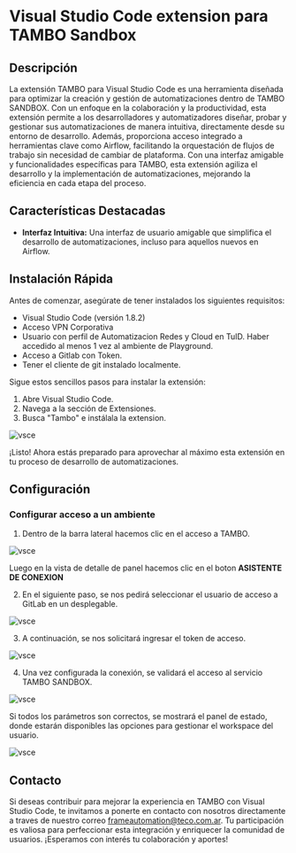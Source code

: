 # Visual Studio Code extension para TAMBO Sandbox


## Descripción

La extensión TAMBO para Visual Studio Code es una herramienta diseñada para optimizar la creación y gestión de automatizaciones dentro de TAMBO SANDBOX. Con un enfoque en la colaboración y la productividad, esta extensión permite a los desarrolladores y automatizadores diseñar, probar y gestionar sus automatizaciones de manera intuitiva, directamente desde su entorno de desarrollo.  Además, proporciona acceso integrado a herramientas clave como Airflow, facilitando la orquestación de flujos de trabajo sin necesidad de cambiar de plataforma. Con una interfaz amigable y funcionalidades específicas para TAMBO, esta extensión agiliza el desarrollo y la implementación de automatizaciones, mejorando la eficiencia en cada etapa del proceso.

## Características Destacadas

- **Interfaz Intuitiva:** Una interfaz de usuario amigable que simplifica el desarrollo de automatizaciones, incluso para aquellos nuevos en Airflow.

## Instalación Rápida

Antes de comenzar, asegúrate de tener instalados los siguientes requisitos:

- Visual Studio Code (versión 1.8.2)
- Acceso VPN Corporativa
- Usuario con perfil de Automatizacion Redes y Cloud en TuID. Haber accedido al menos 1 vez al ambiente de Playground.
- Acceso a Gitlab con Token.
- Tener el cliente de git instalado localmente.

Sigue estos sencillos pasos para instalar la extensión:

1. Abre Visual Studio Code.
2. Navega a la sección de Extensiones.
3. Busca "Tambo" e instálala la extension.

![vsce](https://i.postimg.cc/x1pTZztQ/temp-Image-RXt6tw.avif)

¡Listo! Ahora estás preparado para aprovechar al máximo esta extensión en tu proceso de desarrollo de automatizaciones.

## Configuración

### Configurar acceso a un ambiente

1. Dentro de la barra lateral hacemos clic en el acceso a TAMBO. 

![vsce](https://i.postimg.cc/v80jftBG/temp-Image-XH8-Fe-V.avif)

Luego en la vista de detalle de panel hacemos clic en el boton **ASISTENTE DE CONEXION** 

2. En el siguiente paso, se nos pedirá seleccionar el usuario de acceso a GitLab en un desplegable.

![vsce](https://i.postimg.cc/R0CpW3BW/temp-Imager-KLj-Kh.avif)

3. A continuación, se nos solicitará ingresar el token de acceso.

![vsce](https://i.postimg.cc/NM5NxWLY/temp-Imagep7-Gg-II.avif)

4. Una vez configurada la conexión, se validará el acceso al servicio TAMBO SANDBOX.

![vsce](https://i.postimg.cc/ZKkfrsmt/temp-Imagehp-Dsbp.avif)

Si todos los parámetros son correctos, se mostrará el panel de estado, donde estarán disponibles las opciones para gestionar el workspace del usuario.

![vsce](https://i.postimg.cc/KjTJ6BnH/temp-Imageqxwf-Gk.avif)


## Contacto

Si deseas contribuir para mejorar la experiencia en TAMBO con Visual Studio Code, te invitamos a ponerte en contacto con nosotros directamente a traves de nuestro correo frameautomation@teco.com.ar. Tu participación es valiosa para perfeccionar esta integración y enriquecer la comunidad de usuarios. ¡Esperamos con interés tu colaboración y aportes!
